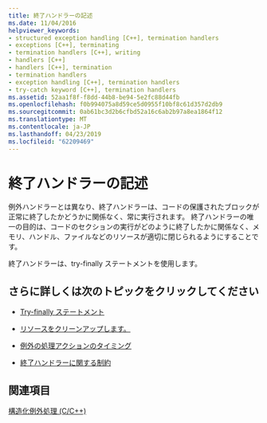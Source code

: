 ```yaml
---
title: 終了ハンドラーの記述
ms.date: 11/04/2016
helpviewer_keywords:
- structured exception handling [C++], termination handlers
- exceptions [C++], terminating
- termination handlers [C++], writing
- handlers [C++]
- handlers [C++], termination
- termination handlers
- exception handling [C++], termination handlers
- try-catch keyword [C++], termination handlers
ms.assetid: 52aa1f8f-f8dd-44b8-be94-5e2fc88d44fb
ms.openlocfilehash: f0b994075a8d59ce5d0955f10bf8c61d357d2db9
ms.sourcegitcommit: 0ab61bc3d2b6cfbd52a16c6ab2b97a8ea1864f12
ms.translationtype: MT
ms.contentlocale: ja-JP
ms.lasthandoff: 04/23/2019
ms.locfileid: "62209469"
---
```

# <a name="writing-a-termination-handler"></a>終了ハンドラーの記述

例外ハンドラーとは異なり、終了ハンドラーは、コードの保護されたブロックが正常に終了したかどうかに関係なく、常に実行されます。 終了ハンドラーの唯一の目的は、コードのセクションの実行がどのように終了したかに関係なく、メモリ、ハンドル、ファイルなどのリソースが適切に閉じられるようにすることです。

終了ハンドラーは、try-finally ステートメントを使用します。

## <a name="what-do-you-want-to-know-more-about"></a>さらに詳しくは次のトピックをクリックしてください

- [Try-finally ステートメント](../cpp/try-finally-statement.md)

- [リソースをクリーンアップします。](../cpp/cleaning-up-resources.md)

- [例外の処理アクションのタイミング](../cpp/timing-of-exception-handling-a-summary.md)

- [終了ハンドラーに関する制約](../cpp/restrictions-on-termination-handlers.md)

## <a name="see-also"></a>関連項目

[構造化例外処理 (C/C++)](../cpp/structured-exception-handling-c-cpp.md)